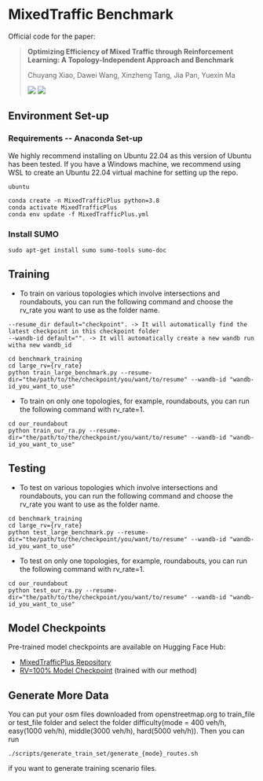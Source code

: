 # MixedTraffic Benchmark
Official code for the paper:
> **Optimizing Efficiency of Mixed Traffic through Reinforcement Learning: A Topology-Independent Approach and Benchmark**
>
> Chuyang Xiao, Dawei Wang, Xinzheng Tang, Jia Pan, Yuexin Ma
>
> <a href='https://arxiv.org/abs/2501.16728'><img src='https://img.shields.io/badge/arXiv-2301.05294-red'></a> <a href='https://sites.google.com/view/mixedtrafficplus'><img src='https://img.shields.io/badge/Project-Video-Green'></a>

## Environment Set-up
### Requirements -- Anaconda Set-up
We highly recommend installing on Ubuntu 22.04 as this version of Ubuntu has been tested. If you have a Windows machine, we recommend using WSL to create an Ubuntu 22.04 virtual machine for setting up the repo.
```
ubuntu
```
```
conda create -n MixedTrafficPlus python=3.8
conda activate MixedTrafficPlus
conda env update -f MixedTrafficPlus.yml
```
### Install SUMO
```
sudo apt-get install sumo sumo-tools sumo-doc
```

## Training
- To train on various topologies which involve intersections and roundabouts, you can run the following command and choose the rv_rate you want to use as the folder name.
```
--resume_dir default="checkpoint". -> It will automatically find the latest checkpoint in this checkpoint folder
--wandb-id default="". -> It will automatically create a new wandb run witha new wandb_id
```
```
cd benchmark_training
cd large_rv={rv_rate}
python train_large_benchmark.py --resume-dir="the/path/to/the/checkpoint/you/want/to/resume" --wandb-id "wandb-id_you_want_to_use"

```

- To train on only one topologies, for example, roundabouts, you can run the following command with rv_rate=1.
```
cd our_roundabout
python train_our_ra.py --resume-dir="the/path/to/the/checkpoint/you/want/to/resume" --wandb-id "wandb-id_you_want_to_use"
```

## Testing
- To test on various topologies which involve intersections and roundabouts, you can run the following command and choose the rv_rate you want to use as the folder name.
```
cd benchmark_training
cd large_rv={rv_rate}
python test_large_benchmark.py --resume-dir="the/path/to/the/checkpoint/you/want/to/resume" --wandb-id "wandb-id_you_want_to_use"
```

- To test on only one topologies, for example, roundabouts, you can run the following command with rv_rate=1.
```
cd our_roundabout
python test_our_ra.py --resume-dir="the/path/to/the/checkpoint/you/want/to/resume" --wandb-id "wandb-id_you_want_to_use"
```

## Model Checkpoints

Pre-trained model checkpoints are available on Hugging Face Hub:
- [MixedTrafficPlus Repository](https://huggingface.co/xiaochyVera/MixedTrafficPlus)
- [RV=100% Model Checkpoint](https://huggingface.co/xiaochyVera/MixedTrafficPlus/tree/main/benchmark_training/large/rv%3D1.0) (trained with our method)

## Generate More Data
You can put your osm files downloaded from openstreetmap.org to train_file or test_file folder and select the folder difficulty(mode = 400 veh/h, easy(1000 veh/h), middle(3000 veh/h), hard(5000 veh/h)). Then you can run
``` 
./scripts/generate_train_set/generate_{mode}_routes.sh 
```
if you want to generate training scenario files.





